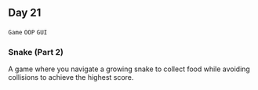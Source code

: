 ## Day 21

`Game` `OOP` `GUI`


### Snake (Part 2)
A game where you navigate a growing snake to collect food while avoiding collisions to achieve the highest score.


